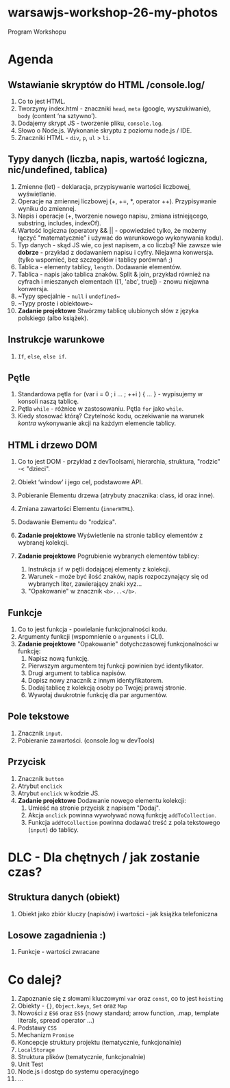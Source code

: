 # warsawjs-workshop-26-my-photos

Program Workshopu

# Agenda

## Wstawianie skryptów do HTML /console.log/

1. Co to jest HTML.
2. Tworzymy index.html - znaczniki `head`, `meta` (google, wyszukiwanie), `body` (content ‘na sztywno’).
3. Dodajemy skrypt JS - tworzenie pliku, `console.log`.
1. Słowo o Node.js. Wykonanie skryptu z poziomu node.js / IDE.
4. Znaczniki HTML - `div`, `p`, `ul` > `li`.

## Typy danych (liczba, napis, wartość logiczna, nic/undefined, tablica)

1. Zmienne (let) - deklaracja, przypisywanie wartości liczbowej, wyświetlanie.
2. Operacje na zmiennej liczbowej (+, +=, *, operator ++). Przypisywanie wyniku do zmiennej.
3. Napis i operacje (+, tworzenie nowego napisu, zmiana istniejącego, substring, includes, indexOf).
4. Wartość logiczna (operatory && || - opowiedzieć tylko, że możemy łączyć "matematycznie" i używać do warunkowego wykonywania kodu).
5. Typ danych - skąd JS wie, co jest napisem, a co liczbą? Nie zawsze wie **dobrze** - przykład z dodawaniem napisu i cyfry. Niejawna konwersja. (tylko wspomieć, bez szczegółów i tablicy porównań ;)
6. Tablica - elementy tablicy, `length`. Dodawanie elementów.
7. Tablica - napis jako tablica znaków. Split & join, przykład również na cyfrach i mieszanych elementach ([1, 'abc', true]) - znowu niejawna konwersja.
1. ~Typy specjalnie - `null` i `undefined`~
1. ~Typy proste i obiektowe~
8. **Zadanie projektowe** Stwórzmy tablicę ulubionych słów z języka polskiego (albo książek).

## Instrukcje warunkowe
1. `If`, `else`, `else if`.

## Pętle

1. Standardowa pętla `for` (var i = 0 ; i ... ; ++i ) { ... } - wypisujemy w konsoli naszą tablicę.
2. Pętla `while` - różnice w zastosowaniu. Pętla `for` jako `while`.
3. Kiedy stosować którą? Czytelność kodu, oczekiwanie na warunek *kontra* wykonywanie akcji na każdym elemencie tablicy.

## HTML i drzewo DOM
1. Co to jest DOM - przykład z devToolsami, hierarchia, struktura, "rodzic" -< "dzieci".
2. Obiekt ‘window’ i jego cel, podstawowe API.
3. Pobieranie Elementu drzewa (atrybuty znacznika: class, id oraz inne).
4. Zmiana zawartości Elementu (`innerHTML`).
5. Dodawanie Elementu do "rodzica".
6. **Zadanie projektowe** Wyświetlenie na stronie tablicy elementów z wybranej kolekcji.

1. **Zadanie projektowe** Pogrubienie wybranych elementów tablicy:
   1. Instrukcja `if` w pętli dodającej elementy z kolekcji.
   1. Warunek - może być ilość znaków, napis rozpoczynający się od wybranych liter, zawierający znaki xyz...
   1. "Opakowanie" w znacznik `<b>...</b>`.
    
## Funkcje
1. Co to jest funkcja - powielanie funkcjonalności kodu.
2. Argumenty funkcji (wspomnienie o `arguments` i CLI).
3. **Zadanie projektowe** "Opakowanie" dotychczasowej funkcjonalności w funkcję:
   1. Napisz nową funkcję.
   2. Pierwszym argumentem tej funkcji powinien być identyfikator.
   3. Drugi argument to tablica napisów.
   4. Dopisz nowy znacznik z innym identyfikatorem.
   5. Dodaj tablicę z kolekcją osoby po Twojej prawej stronie.
   6. Wywołaj dwukrotnie funkcję dla par argumentów.
  
## Pole tekstowe
1. Znacznik `input`.
2. Pobieranie zawartości. (console.log w devTools)

## Przycisk
1. Znacznik `button`
2. Atrybut `onclick`
3. Atrybut `onclick` w kodzie JS.
4. **Zadanie projektowe** Dodawanie nowego elementu kolekcji:
   1. Umieść na stronie przycisk z napisem "Dodaj".
   2. Akcja `onclick` powinna wywoływać nową funkcję `addToCollection`.
   3. Funkcja `addToCollection` powinna dodawać treść z pola tekstowego (`input`) do tablicy.
  
# DLC - Dla chętnych / jak zostanie czas?

## Struktura danych (obiekt)
1. Obiekt jako zbiór kluczy (napisów) i wartości - jak książka telefoniczna

## Losowe zagadnienia :)
1. Funkcje - wartości zwracane

# Co dalej?
1. Zapoznanie się z słowami kluczowymi `var` oraz `const`, co to jest `hoisting`
1. Obiekty - `{}`, `Object.keys`, `Set` oraz `Map`
1. Nowości z `ES6` oraz `ES5` (nowy standard; arrow function, .map, template literals, spread operator ...)
1. Podstawy `CSS`
1. Mechanizm `Promise`
1. Koncepcje struktury projektu (tematycznie, funkcjonalnie)
1. `LocalStorage`
1. Struktura plików (tematycznie, funkcjonalnie)
1. Unit Test
1. Node.js i dostęp do systemu operacyjnego
1. ...



